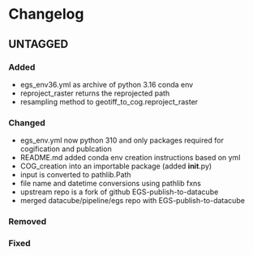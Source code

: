 # Changelog

## UNTAGGED
### Added
 - egs_env36.yml as archive of python 3.16 conda env
 - reproject_raster returns the reprojected path
 - resampling method to geotiff_to_cog.reproject_raster
### Changed
 - egs_env.yml now python 310 and only packages required for cogification and publcation
 - README.md added conda env creation instructions based on yml
 - COG_creation into an importable package (added __init__.py)
 - input is converted to pathlib.Path
 - file name and datetime conversions using pathlib fxns
 - upstream repo is a fork of github EGS-publish-to-datacube
 - merged datacube/pipeline/egs repo with EGS-publish-to-datacube
### Removed
### Fixed